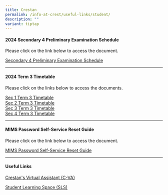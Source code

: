 ```yaml
---
title: Crestan
permalink: /info-at-crest/useful-links/student/
description: ""
variant: tiptap
---
```

<h4>2024 Secondary 4 Preliminary Examination Schedule</h4>
<p>Please click on the link below to access the document.</p>
<p><a href="\files\2024_sec_4_prelim.pdf" rel="noopener noreferrer nofollow" target="_blank">Secondary 4 Preliminary Examination Schedule</a>
</p>
<hr>
<h4>2024 Term 3 Timetable</h4>
<p>Please click on the links below to access the documents.</p>
<p><a href="/files/sec_1_2024_timetable_term_3.pdf" rel="noopener noreferrer nofollow" target="_blank">Sec 1 Term 3 Timetable</a>
<br><a href="/files/sec_2_2024_timetable_term_3.pdf" rel="noopener noreferrer nofollow" target="_blank">Sec 2 Term 3 Timetable</a>
<br><a href="/files/sec_3_2024_timetable_term_3.pdf" rel="noopener noreferrer nofollow" target="_blank">Sec 3 Term 3 Timetable</a>
<br><a href="/files/sec_4_2024_timetable_term_3.pdf" rel="noopener noreferrer nofollow" target="_blank">Sec 4 Term 3 Timetable</a>
</p>
<hr>
<h4>MIMS Password Self-Service Reset Guide</h4>
<p>Please click on the link below to access the document.</p>
<p><a href="/files/mims_sspr_guide.pdf" rel="noopener noreferrer nofollow" target="_blank">MIMS Password Self-Service Reset Guide</a>
</p>
<hr>
<h4>Useful Links</h4>
<p><a href="https://sites.google.com/crestsec.edu.sg/pdlpmicrosite/home?authuser=0" rel="noopener noreferrer nofollow" target="_blank">Crestan's Virtual Assistant (C-VA)</a>
</p>
<p><a href="https://vle.learning.moe.edu.sg/login" rel="noopener noreferrer nofollow" target="_blank">Student Learning Space (SLS)</a>
</p>